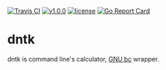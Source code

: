[![Travis CI](https://travis-ci.org/nnao45/dntk.svg?branch=master)](https://travis-ci.org/nnao45/dntk)
[![v1.0.0](https://img.shields.io/badge/package-v1.0.4-ff69b4.svg)](https://github.com/nnao45/dntk/releases/tag/1.0.4)
[![license](http://img.shields.io/badge/license-MIT-red.svg?style=flat)](https://raw.githubusercontent.com/nnao45/dntk/master/LICENSE)
[![Go Report Card](https://goreportcard.com/badge/github.com/nnao45/dntk)](https://goreportcard.com/report/github.com/nnao45/dntk)

# dntk
dntk is command line's calculator, [GNU bc](https://www.gnu.org/software/bc/) wrapper.